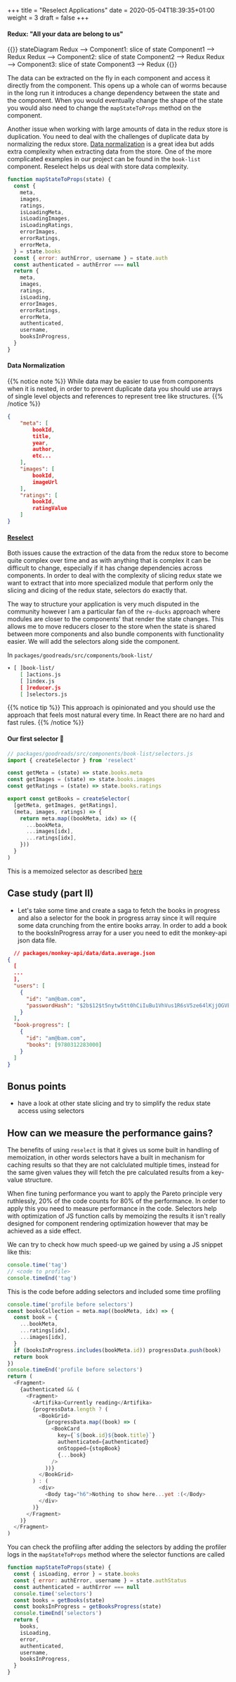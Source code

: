 +++
title = "Reselect Applications"
date = 2020-05-04T18:39:35+01:00
weight = 3
draft = false
+++

#### Redux: "All your data are belong to us"

{{<mermaid>}}
stateDiagram
    Redux --> Component1: slice of state
    Component1 --> Redux
    Redux --> Component2: slice of state
    Component2 --> Redux
    Redux --> Component3: slice of state
    Component3 --> Redux
{{</mermaid>}}

The data can be extracted on the fly in each component and access it directly from the component. This opens up a whole
can of worms because in the long run it introduces a change dependency between the state and the component.
When you would eventually change the shape of the state you would also need to change the `mapStateToProps` method on
the component.

Another issue when working with large amounts of data in the redux store is duplication. You need to deal with the
challenges of duplicate data by normalizing the redux store. [Data normalization](#data-normalization) is a great idea but adds extra
complexity when extracting data from the store. One of the more complicated examples in our project can be found in the
`book-list` component. Reselect helps us deal with store data complexity.

```javascript
function mapStateToProps(state) {
  const {
    meta,
    images,
    ratings,
    isLoadingMeta,
    isLoadingImages,
    isLoadingRatings,
    errorImages,
    errorRatings,
    errorMeta,
  } = state.books
  const { error: authError, username } = state.auth
  const authenticated = authError === null
  return {
    meta,
    images,
    ratings,
    isLoading,
    errorImages,
    errorRatings,
    errorMeta,
    authenticated,
    username,
    booksInProgress,
  }
}
```

#### Data Normalization
{{% notice note %}}
While data may be easier to use from components when it is nested, in order to prevent duplicate data you should use
arrays of single level objects and references to represent tree like structures.
{{% /notice %}}

```json
{
    "meta": [
        bookId,
        title,
        year,
        author,
        etc...
    ],
    "images": [
        bookId,
        imageUrl
    ],
    "ratings": [
        bookId,
        ratingValue
    ]
}
```

#### [Reselect](https://github.com/reduxjs/reselect)
Both issues cause the extraction of the data from the redux store to become quite complex over time and as with anything
that is complex it can be difficult to change, especially if it has change dependencies across components. In order to
deal with the complexity of slicing redux state we want to extract that into more specialized module that perform only
the slicing and dicing of the redux state, selectors do exactly that.

The way to structure your application is very much disputed in the community however I am a particular fan of the
`re-ducks` approach where modules are closer to the components' that render the state changes. This allows me to move
reducers closer to the store when the state is shared between more components and also bundle components with
functionality easier. We will add the selectors along side the component.

In `packages/goodreads/src/components/book-list/`
```bash
▾ [ ]book-list/
    [ ]actions.js
    [ ]index.js
    [ ]reducer.js
    [ ]selectors.js
```

{{% notice tip %}}
This approach is opinionated and you should use the approach that feels most natural every time. In React there are no
hard and fast rules.
{{% /notice %}}

#### Our first selector 🎉
```javascript
// packages/goodreads/src/components/book-list/selectors.js
import { createSelector } from 'reselect'

const getMeta = (state) => state.books.meta
const getImages = (state) => state.books.images
const getRatings = (state) => state.books.ratings

export const getBooks = createSelector(
  [getMeta, getImages, getRatings],
  (meta, images, ratings) => {
    return meta.map((bookMeta, idx) => ({
      ...bookMeta,
      ...images[idx],
      ...ratings[idx],
    }))
  }
)
```
This is a memoized selector as described [here](https://github.com/reduxjs/reselect#creating-a-memoized-selector)

## Case study (part II)
- Let's take some time and create a saga to fetch the books in progress and also a selector for the book in progress
  array since it will require some data crunching from the entire books array. In order to add a book to the
  booksInProgress array for a user you need to edit the monkey-api json data file.

```json
  // packages/monkey-api/data/data.average.json
{
  [
  ...
  ],
  "users": [
    {
      "id": "am@bam.com",
      "passwordHash": "$2b$12$t5nytw5tt0hCiIuBu1VhVus1R6sV5ze64lKjjOGVEyDotgfUqkSdi"
    }
  ],
  "book-progress": [
    {
      "id": "am@bam.com",
      "books": [9780312283000]
    }
  ]
}
```

## Bonus points
- have a look at other state slicing and try to simplify the redux state access using selectors

## How can we measure the performance gains?
The benefits of using `reselect` is that it gives us some built in handling of memoization, in other words selectors
have a built in mechanism for caching results so that they are not calclulated multiple times, instead for the same
given values they will fetch the pre calculated results from a key-value structure.

When fine tuning performance you want to apply the Pareto principle very ruthlessly, 20% of the code counts for 80% of
the performance. In order to apply this you need to measure performance in the code. Selectors help
with optimization of JS function calls by memoizing the results it isn't really designed for component rendering
optimization however that may be achieved as a side effect.

We can try to check how much speed-up we gained by using a JS snippet like this:
```javascript
console.time('tag')
// <code to profile>
console.timeEnd('tag')
```

This is the code before adding selectors and included some time profiling
```javascript
console.time('profile before selectors')
const booksCollection = meta.map((bookMeta, idx) => {
  const book = {
    ...bookMeta,
    ...ratings[idx],
    ...images[idx],
  }
  if (booksInProgress.includes(bookMeta.id)) progressData.push(book)
  return book
})
console.timeEnd('profile before selectors')
return (
  <Fragment>
    {authenticated && (
      <Fragment>
        <Artifika>Currently reading</Artifika>
        {progressData.length ? (
          <BookGrid>
            {progressData.map((book) => (
              <BookCard
                key={`${book.id}${book.title}`}
                authenticated={authenticated}
                onStopped={stopBook}
                {...book}
              />
            ))}
          </BookGrid>
        ) : (
          <div>
            <Body tag="h6">Nothing to show here...yet :(</Body>
          </div>
        )}
      </Fragment>
    )}
  </Fragment>
)
```

You can check the profiling after adding the selectors by adding the profiler logs in the `mapStateToProps` method where
the selector functions are called
```javascript
function mapStateToProps(state) {
  const { isLoading, error } = state.books
  const { error: authError, username } = state.authStatus
  const authenticated = authError === null
  console.time('selectors')
  const books = getBooks(state)
  const booksInProgress = getBooksProgress(state)
  console.timeEnd('selectors')
  return {
    books,
    isLoading,
    error,
    authenticated,
    username,
    booksInProgress,
  }
}
```
